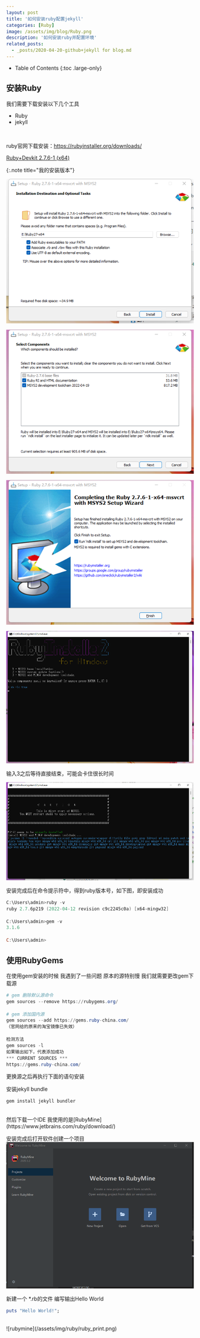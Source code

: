 ```yaml
---
layout: post
title: '如何安装ruby配置jekyll'
categories: [Ruby]
image: /assets/img/blog/Ruby.png
description: '如何安装ruby并配置环境'
related_posts:
  - _posts/2020-04-20-github+jekyll for blog.md
---
```


- Table of Contents
{:toc .large-only}

## 安装Ruby

我们需要下载安装以下几个工具

* Ruby
* jekyll

<br>

ruby官网下载安装：<https://rubyinstaller.org/downloads/>

[Ruby+Devkit 2.7.6-1 (x64)](https://github.com/oneclick/rubyinstaller2/releases/download/RubyInstaller-2.7.6-1/rubyinstaller-devkit-2.7.6-1-x64.exe)

{:.note title="我的安装版本"}
<br>

![install_path](/assets/img/ruby/install_path.png)

![select_components](/assets/img/ruby/select_components.png)

![install_msys2](/assets/img/ruby/install_msys2.png)

![select_3](/assets/img/ruby/select_3.png)

输入3之后等待直接结束，可能会卡住很长时间

![install_end](/assets/img/ruby/install_end.png)


安装完成后在命令提示符中，得到ruby版本号，如下图，即安装成功

```powershell
C:\Users\admin>ruby -v
ruby 2.7.6p219 (2022-04-12 revision c9c2245c0a) [x64-mingw32]

C:\Users\admin>gem -v
3.1.6

C:\Users\admin>
```



## 使用RubyGems

在使用gem安装的时候  我遇到了一些问题  原本的源特别慢   我们就需要更改gem下载源

```powershell
# gem 删除默认源命令
gem sources --remove https://rubygems.org/

# gem 添加国内源
gem sources --add https://gems.ruby-china.com/
（官网给的原来的淘宝镜像已失效）

检测方法
gem sources -l
如果输出如下，代表添加成功
*** CURRENT SOURCES ***
https://gems.ruby-china.com/
```

更换源之后再执行下面的语句安装

安装jekyll bundle

```powershell
gem install jekyll bundler
```
<br>
然后下载一个IDE
我使用的是[RubyMine](https://www.jetbrains.com/ruby/download/)

安装完成后打开软件创建一个项目
![rubymine](/assets/img/ruby/rubymine.png)
<br>

新建一个 *.rb的文件
编写输出Hello World

```ruby
puts "Hello World!";
```
<br>
![rubymine](/assets/img/ruby/ruby_print.png)